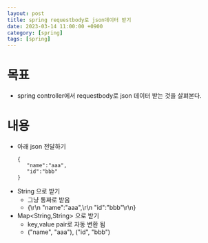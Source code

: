 ```yaml
---
layout: post
title: spring requestbody로 json데이터 받기
date: 2023-03-14 11:00:00 +0900
category: [spring]
tags: [spring]
---
```


# 목표
 * spring controller에서 requestbody로 json 데이터 받는 것을 살펴본다.

# 내용
 * 아래 json 전달하기
    ```
    {
       "name":"aaa",
       "id":"bbb"
    }
    ```
 * String 으로 받기
    * 그냥 통짜로 받음
    * {\r\n   "name":"aaa",\r\n   "id":"bbb"\r\n}
 * Map<String,String> 으로 받기
    * key,value pair로 자동 변환 됨
    * ("name", "aaa"), ("id", "bbb")